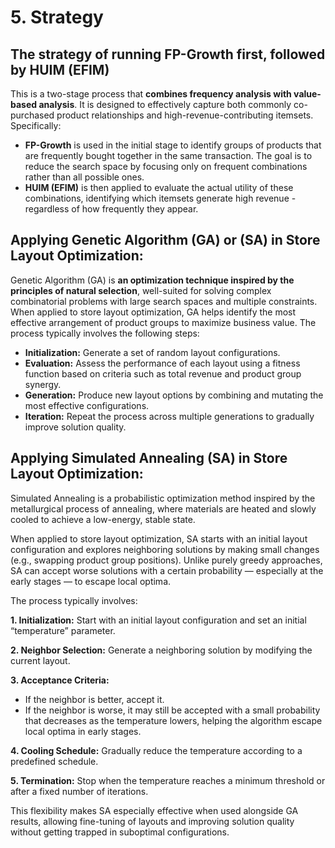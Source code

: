 # 5. Strategy
## The strategy of running FP-Growth first, followed by HUIM (EFIM)
This is a two-stage process that **combines frequency analysis with value-based analysis**. It is designed to effectively capture both commonly co-purchased product relationships and high-revenue-contributing itemsets. Specifically:

-	**FP-Growth** is used in the initial stage to identify groups of products that are frequently bought together in the same transaction. The goal is to reduce the search space by focusing only on frequent combinations rather than all possible ones.
-	**HUIM (EFIM)** is then applied to evaluate the actual utility of these combinations, identifying which itemsets generate high revenue - regardless of how frequently they appear.

## Applying Genetic Algorithm (GA) or (SA) in Store Layout Optimization:
Genetic Algorithm (GA) is **an optimization technique inspired by the principles of natural selection**, well-suited for solving complex combinatorial problems with large search spaces and multiple constraints. When applied to store layout optimization, GA helps identify the most effective arrangement of product groups to maximize business value. The process typically involves the following steps:

-	**Initialization:** Generate a set of random layout configurations.
-	**Evaluation:** Assess the performance of each layout using a fitness function based on criteria such as total revenue and product group synergy.
-	**Generation:** Produce new layout options by combining and mutating the most effective configurations.
-	**Iteration:** Repeat the process across multiple generations to gradually improve solution quality.


## Applying Simulated Annealing (SA) in Store Layout Optimization:

Simulated Annealing is a probabilistic optimization method inspired by the metallurgical process of annealing, where materials are heated and slowly cooled to achieve a low-energy, stable state.

When applied to store layout optimization, SA starts with an initial layout configuration and explores neighboring solutions by making small changes (e.g., swapping product group positions). Unlike purely greedy approaches, SA can accept worse solutions with a certain probability — especially at the early stages — to escape local optima.

The process typically involves:

**1. Initialization:** Start with an initial layout configuration and set an initial “temperature” parameter.

**2. Neighbor Selection:** Generate a neighboring solution by modifying the current layout.

**3. Acceptance Criteria:**

- If the neighbor is better, accept it.
- If the neighbor is worse, it may still be accepted with a small probability that decreases as the temperature lowers, helping the algorithm escape local optima in early stages.

**4. Cooling Schedule:** Gradually reduce the temperature according to a predefined schedule.

**5. Termination:** Stop when the temperature reaches a minimum threshold or after a fixed number of iterations.

This flexibility makes SA especially effective when used alongside GA results, allowing fine-tuning of layouts and improving solution quality without getting trapped in suboptimal configurations.
